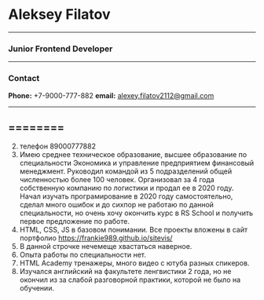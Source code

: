 # Aleksey Filatov 

********* 
### Junior Frontend Developer
********* 
### Contact

**Phone:** +7-9000-777-882
**email:** alexey.filatov2112@gmail.com
*********
========
--------




2. телефон 89000777882
3. Имею среднее техническое образование, высшее образование по специальности Экономика и управление предприятием финансовый менеджмент.
Руководил командой из 5 подразделений общей численностью более 100 человек.
Организовал за 4 года собственную компанию по логистики и продал ее в 2020 году. 
Начал изучать програмирование в 2020 году самостоятельно, сделал много ошибок и до сихпор не работаю по данной специальности, но очень хочу окончить курс в RS School и получить первое предложение по работе. 
4. HTML, CSS, JS в базовом понимании. Все проекты вложены в сайт портфолио https://frankie989.github.io/sitevis/
5. В данной строчке нечемеще хвастаться наверное.
6. Опыта работы по специальности нет. 
7. HTML Academy тренажеры, много видео с ютуба разных спикеров. 
8. Изучался английский на факультете ленгвистики 2 года, но не окончил из за слабой разговорной практики, которой не было на обучении. 